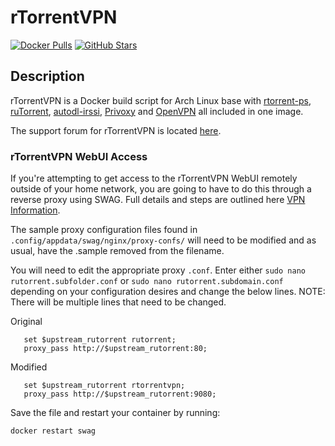 # rTorrentVPN

[![Docker Pulls](https://img.shields.io/docker/pulls/binhex/arch-rtorrentvpn?style=flat-square&color=607D8B&label=docker%20pulls&logo=docker)](https://hub.docker.com/r/binhex/arch-rtorrentvpn)
[![GitHub Stars](https://img.shields.io/github/stars/binhex/arch-rtorrentvpn?style=flat-square&color=607D8B&label=github%20stars&logo=github)](https://github.com/binhex/arch-rtorrentvpn)

## Description

rTorrentVPN is a Docker build script for Arch Linux base with [rtorrent-ps](https://github.com/pyroscope/rtorrent-ps), [ruTorrent](https://github.com/Novik/ruTorrent), [autodl-irssi](https://github.com/autodl-community/autodl-irssi), [Privoxy](http://www.privoxy.org/) and [OpenVPN](https://openvpn.net/) all included in one image.

The support forum for rTorrentVPN is located [here](https://forums.unraid.net/topic/46127-support-binhex-rtorrentvpn/).

### rTorrentVPN WebUI Access

If you're attempting to get access to the rTorrentVPN WebUI remotely outside of your home network, you are going to have to do this through a reverse proxy using SWAG. Full details and steps are outlined here [VPN Information](https://dockstarter.com/advanced/vpn-info/).

The sample proxy configuration files found in `.config/appdata/swag/nginx/proxy-confs/` will need to be modified and as usual, have the .sample removed from the filename.

You will need to edit the appropriate proxy `.conf`. Enter either `sudo nano rutorrent.subfolder.conf` or `sudo nano rutorrent.subdomain.conf` depending on your configuration desires and change the below lines. NOTE: There will be multiple lines that need to be changed.

Original

```nginx
   set $upstream_rutorrent rutorrent;
   proxy_pass http://$upstream_rutorrent:80;
```

Modified

```nginx
   set $upstream_rutorrent rtorrentvpn;
   proxy_pass http://$upstream_rutorrent:9080;
```

Save the file and restart your container by running:

```bash
docker restart swag
```
